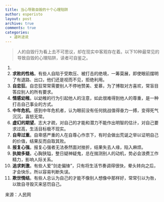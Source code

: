 ```yaml
---
title: 当心导致自毁的十个心理陷阱
author: esperisto
layout: post
archive: true
comments: true
categories:
  - 道听途说
---
```

> 人的自毁行为看上去不可思议，却在现实中客观存在着。以下10种最常见的导致自毁的心理陷阱，读者可自鉴之。
> 
> </blockquote> 
> 
>   1. 
>   2. **求败的性格**。有些人自陷于受欺压、被打击的绝境，一筹莫展，即使眼前摆明了有退路、出口，他们还是视而不见，拒绝利用。 
>   3. **自恋狂**。自恋狂常常需要别人不停地赞美、爱慕，为了博取对方喜欢，常盲目答应别人的所有要求。 
>   4. **情感幼稚**。以幼稚的行为引起他人的注意，如此很难得到他人的尊重，是一种打击自己事业的方式。 
>   5. **中年危机**。感到中年危机者，认为眼前没有任何挑战值得奋力一搏，变得死气沉沉，喜怒无常。 
>   6. **虚幻的期望**。志大才疏，对自己的才能和潜力不能作出明智的估计，对自己要求过高，生活目标极不现实。 
>   7. **自卑过重**。自卑感严重的人在自尊心作祟下，有时会做出荒诞之举以证明自己的价值，结果反而自取其败。 
>   8. **报复心强**。报复心强者无法泰然面对挫折，结果失去人缘，陷入麻烦。 
>   9. **执拗多疑**。心胸狭隘，整日疑神疑鬼，总在揣测别人的动机，势必会浪费工作精力，影响人际关系。 
>  10. **追求刺激**。有些人爱&#8221;剑走偏锋&#8221;，只有将生活节奏调得很快，晕头转向之后，才会快乐，所以容易判断失误。 
>  11. **欺世情结**。有些人总认为自己的才能不像别人想像中那样好，常常引以为咎，以致自寻毁灭来惩罚自己。 
> 
> 来源：人民网